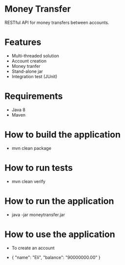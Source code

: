 # Money Transfer

RESTful API for money transfers between accounts.


# Features
- Multi-threaded solution
- Account creation
- Money tranfer
- Stand-alone jar
- Integration test (JUnit)


# Requirements
- Java 8
- Maven


# How to build the application
- mvn clean package

# How to run tests
- mvn clean verify

# How to run the application
- java -jar moneytransfer.jar

# How to use the application
+ To create an account
- {
	"name": "Eli",
	"balance": "90000000.00"
}
